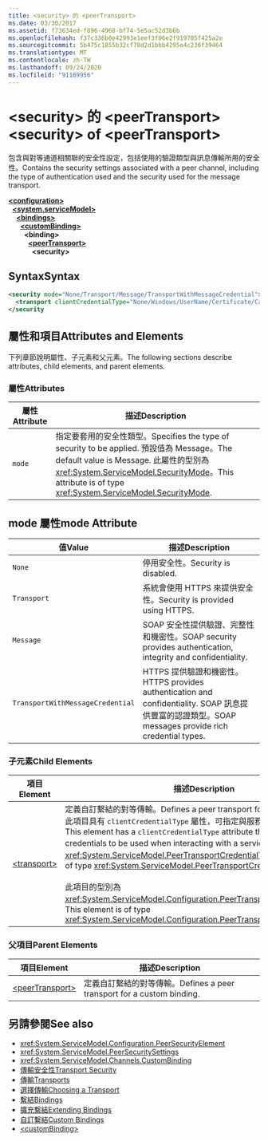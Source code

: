 ```yaml
---
title: <security> 的 <peerTransport>
ms.date: 03/30/2017
ms.assetid: f73634ed-f896-4968-bf74-5e5ac52d3b6b
ms.openlocfilehash: f37c336b0e42993e1eef3f06e2f919705f425a2e
ms.sourcegitcommit: 5b475c1855b32cf78d2d1bbb4295e4c236f39464
ms.translationtype: MT
ms.contentlocale: zh-TW
ms.lasthandoff: 09/24/2020
ms.locfileid: "91169956"
---
```

# <a name="security-of-peertransport"></a><span data-ttu-id="152c6-102">\<security> 的 \<peerTransport></span><span class="sxs-lookup"><span data-stu-id="152c6-102">\<security> of \<peerTransport></span></span>

<span data-ttu-id="152c6-103">包含與對等通道相關聯的安全性設定，包括使用的驗證類型與訊息傳輸所用的安全性。</span><span class="sxs-lookup"><span data-stu-id="152c6-103">Contains the security settings associated with a peer channel, including the type of authentication used and the security used for the message transport.</span></span>  
  
[**\<configuration>**](../configuration-element.md)\
&nbsp;&nbsp;[**\<system.serviceModel>**](system-servicemodel.md)\
&nbsp;&nbsp;&nbsp;&nbsp;[**\<bindings>**](bindings.md)\
&nbsp;&nbsp;&nbsp;&nbsp;&nbsp;&nbsp;[**\<customBinding>**](custombinding.md)\
&nbsp;&nbsp;&nbsp;&nbsp;&nbsp;&nbsp;&nbsp;&nbsp;**\<binding>**\
&nbsp;&nbsp;&nbsp;&nbsp;&nbsp;&nbsp;&nbsp;&nbsp;&nbsp;&nbsp;[**\<peerTransport>**](peertransport.md)\
&nbsp;&nbsp;&nbsp;&nbsp;&nbsp;&nbsp;&nbsp;&nbsp;&nbsp;&nbsp;&nbsp;&nbsp;**\<security>**  
  
## <a name="syntax"></a><span data-ttu-id="152c6-104">Syntax</span><span class="sxs-lookup"><span data-stu-id="152c6-104">Syntax</span></span>  
  
```xml  
<security mode="None/Transport/Message/TransportWithMessageCredential">
  <transport clientCredentialType="None/Windows/UserName/Certificate/CardSpace" />
</security
```  
  
## <a name="attributes-and-elements"></a><span data-ttu-id="152c6-105">屬性和項目</span><span class="sxs-lookup"><span data-stu-id="152c6-105">Attributes and Elements</span></span>  

 <span data-ttu-id="152c6-106">下列章節說明屬性、子元素和父元素。</span><span class="sxs-lookup"><span data-stu-id="152c6-106">The following sections describe attributes, child elements, and parent elements.</span></span>  
  
### <a name="attributes"></a><span data-ttu-id="152c6-107">屬性</span><span class="sxs-lookup"><span data-stu-id="152c6-107">Attributes</span></span>  
  
|<span data-ttu-id="152c6-108">屬性</span><span class="sxs-lookup"><span data-stu-id="152c6-108">Attribute</span></span>|<span data-ttu-id="152c6-109">描述</span><span class="sxs-lookup"><span data-stu-id="152c6-109">Description</span></span>|  
|---------------|-----------------|  
|`mode`|<span data-ttu-id="152c6-110">指定要套用的安全性類型。</span><span class="sxs-lookup"><span data-stu-id="152c6-110">Specifies the type of security to be applied.</span></span> <span data-ttu-id="152c6-111">預設值為 Message。</span><span class="sxs-lookup"><span data-stu-id="152c6-111">The default value is Message.</span></span> <span data-ttu-id="152c6-112">此屬性的型別為 <xref:System.ServiceModel.SecurityMode>。</span><span class="sxs-lookup"><span data-stu-id="152c6-112">This attribute is of type <xref:System.ServiceModel.SecurityMode>.</span></span>|  
  
## <a name="mode-attribute"></a><span data-ttu-id="152c6-113">mode 屬性</span><span class="sxs-lookup"><span data-stu-id="152c6-113">mode Attribute</span></span>  
  
|<span data-ttu-id="152c6-114">值</span><span class="sxs-lookup"><span data-stu-id="152c6-114">Value</span></span>|<span data-ttu-id="152c6-115">描述</span><span class="sxs-lookup"><span data-stu-id="152c6-115">Description</span></span>|  
|-----------|-----------------|  
|`None`|<span data-ttu-id="152c6-116">停用安全性。</span><span class="sxs-lookup"><span data-stu-id="152c6-116">Security is disabled.</span></span>|  
|`Transport`|<span data-ttu-id="152c6-117">系統會使用 HTTPS 來提供安全性。</span><span class="sxs-lookup"><span data-stu-id="152c6-117">Security is provided using HTTPS.</span></span>|  
|`Message`|<span data-ttu-id="152c6-118">SOAP 安全性提供驗證、完整性和機密性。</span><span class="sxs-lookup"><span data-stu-id="152c6-118">SOAP security provides authentication, integrity and confidentiality.</span></span>|  
|`TransportWithMessageCredential`|<span data-ttu-id="152c6-119">HTTPS 提供驗證和機密性。</span><span class="sxs-lookup"><span data-stu-id="152c6-119">HTTPS provides authentication and confidentiality.</span></span> <span data-ttu-id="152c6-120">SOAP 訊息提供豐富的認證類型。</span><span class="sxs-lookup"><span data-stu-id="152c6-120">SOAP messages provide rich credential types.</span></span>|  
  
### <a name="child-elements"></a><span data-ttu-id="152c6-121">子元素</span><span class="sxs-lookup"><span data-stu-id="152c6-121">Child Elements</span></span>  
  
|<span data-ttu-id="152c6-122">項目</span><span class="sxs-lookup"><span data-stu-id="152c6-122">Element</span></span>|<span data-ttu-id="152c6-123">描述</span><span class="sxs-lookup"><span data-stu-id="152c6-123">Description</span></span>|  
|-------------|-----------------|  
|[\<transport>](transport-of-peertransport.md)|<span data-ttu-id="152c6-124">定義自訂繫結的對等傳輸。</span><span class="sxs-lookup"><span data-stu-id="152c6-124">Defines a peer transport for a custom binding.</span></span> <span data-ttu-id="152c6-125">此項目具有 `clientCredentialType` 屬性，可指定與服務互動時所用的認證。</span><span class="sxs-lookup"><span data-stu-id="152c6-125">This element has a `clientCredentialType` attribute that specifies the credentials to be used when interacting with a service.</span></span> <span data-ttu-id="152c6-126">此屬性的型別為 <xref:System.ServiceModel.PeerTransportCredentialType>。</span><span class="sxs-lookup"><span data-stu-id="152c6-126">This attribute is of type <xref:System.ServiceModel.PeerTransportCredentialType>.</span></span><br /><br /> <span data-ttu-id="152c6-127">此項目的型別為 <xref:System.ServiceModel.Configuration.PeerTransportSecurityElement>。</span><span class="sxs-lookup"><span data-stu-id="152c6-127">This element is of type <xref:System.ServiceModel.Configuration.PeerTransportSecurityElement>.</span></span>|  
  
### <a name="parent-elements"></a><span data-ttu-id="152c6-128">父項目</span><span class="sxs-lookup"><span data-stu-id="152c6-128">Parent Elements</span></span>  
  
|<span data-ttu-id="152c6-129">項目</span><span class="sxs-lookup"><span data-stu-id="152c6-129">Element</span></span>|<span data-ttu-id="152c6-130">描述</span><span class="sxs-lookup"><span data-stu-id="152c6-130">Description</span></span>|  
|-------------|-----------------|  
|[\<peerTransport>](peertransport.md)|<span data-ttu-id="152c6-131">定義自訂繫結的對等傳輸。</span><span class="sxs-lookup"><span data-stu-id="152c6-131">Defines a peer transport for a custom binding.</span></span>|  
  
## <a name="see-also"></a><span data-ttu-id="152c6-132">另請參閱</span><span class="sxs-lookup"><span data-stu-id="152c6-132">See also</span></span>

- <xref:System.ServiceModel.Configuration.PeerSecurityElement>
- <xref:System.ServiceModel.PeerSecuritySettings>
- <xref:System.ServiceModel.Channels.CustomBinding>
- [<span data-ttu-id="152c6-133">傳輸安全性</span><span class="sxs-lookup"><span data-stu-id="152c6-133">Transport Security</span></span>](../../../wcf/feature-details/transport-security.md)
- [<span data-ttu-id="152c6-134">傳輸</span><span class="sxs-lookup"><span data-stu-id="152c6-134">Transports</span></span>](../../../wcf/feature-details/transports.md)
- [<span data-ttu-id="152c6-135">選擇傳輸</span><span class="sxs-lookup"><span data-stu-id="152c6-135">Choosing a Transport</span></span>](../../../wcf/feature-details/choosing-a-transport.md)
- [<span data-ttu-id="152c6-136">繫結</span><span class="sxs-lookup"><span data-stu-id="152c6-136">Bindings</span></span>](../../../wcf/bindings.md)
- [<span data-ttu-id="152c6-137">擴充繫結</span><span class="sxs-lookup"><span data-stu-id="152c6-137">Extending Bindings</span></span>](../../../wcf/extending/extending-bindings.md)
- [<span data-ttu-id="152c6-138">自訂繫結</span><span class="sxs-lookup"><span data-stu-id="152c6-138">Custom Bindings</span></span>](../../../wcf/extending/custom-bindings.md)
- [\<customBinding>](custombinding.md)

